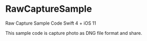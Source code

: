 # RawCaptureSample

Raw Capture Sample Code Swift 4 + iOS 11

This sample code is capture photo as DNG file format and share.
